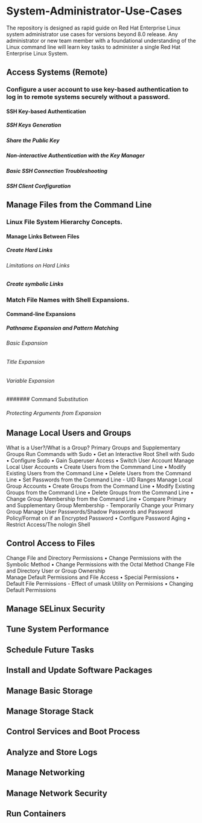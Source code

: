# System-Administrator-Use-Cases

The repository is designed as rapid guide on Red Hat Enterprise Linux system administrator use cases for versions beyond 8.0 release. Any administrator or new team member with a foundational understanding of the Linux command line will learn key tasks to administer a single Red Hat Enterprise Linux System.

## Access Systems (Remote)

### Configure a user account to use key-based authentication to log in to remote systems securely without a password.

#### SSH Key-based Authentication

##### SSH Keys Generation

##### Share the Public Key

##### Non-interactive Authentication with the Key Manager

##### Basic SSH Connection Troubleshooting

##### SSH Client Configuration
    

## Manage Files from the Command Line

### Linux File System Hierarchy Concepts.

#### Manage Links Between Files
        
##### Create Hard Links

###### Limitations on Hard Links

##### Create symbolic Links

### Match File Names with Shell Expansions.

#### Command-line Expansions

##### Pathname Expansion and Pattern Matching
            
###### Basic Expansion

###### Title Expansion

###### Variable Expansion

####### Command Substitution

###### Protecting Arguments from Expansion


## Manage Local Users and Groups

What is a User?/What is a Group? 
Primary Groups and Supplementary Groups
Run Commands with Sudo
    • Get an Interactive Root Shell with Sudo
    • Configure Sudo
    • Gain Superuser Access
    • Switch User Account
Manage Local User Accounts
    • Create Users from the Commmand Line
    • Modify Existing Users from the Command Line
    • Delete Users from the Command Line
    • Set Passwords from the Command Line
        - UID Ranges
Manage Local Group Accounts
    • Create Groups from the Command Line
    • Modify Existing Groups from the Command Line
    • Delete Groups from the Command Line
    • Change Group Membership from the Command Line
    • Compare Primary and Supplementary Group Membership
        - Temporarily Change your Primary Group
Manage User Passwords/Shadow Passwords and Password Policy/Format on if an Encrypted Password
    • Configure Password Aging
    • Restrict Access/The nologin Shell
        

## Control Access to Files

Change File and Directory Permissions
    • Change Permissions with the Symbolic Method
    • Change Permissions with the Octal Method
Change File and Directory User or Group Ownership    
Manage Default Permissions and File Access
    • Special Permissions
    • Default File Permissions
        - Effect of umask Utility on Permisions
    • Changing Default Permissions
  

## Manage SELinux Security


## Tune System Performance


## Schedule Future Tasks


## Install and Update Software Packages


## Manage Basic Storage


## Manage Storage Stack


## Control Services and Boot Process


## Analyze and Store Logs


## Manage Networking


## Manage Network Security


## Run Containers



